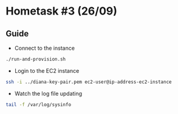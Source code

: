 Hometask #3 (26/09)
===================
Guide
-----
- Connect to the instance
```bash
./run-and-provision.sh
```

- Login to the EC2 instance
```bash
ssh -i ../diana-key-pair.pem ec2-user@ip-address-ec2-instance
```

- Watch the log file updating
```bash
tail -f /var/log/sysinfo
```
